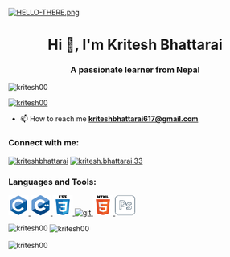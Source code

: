 [![HELLO-THERE.png](https://i.postimg.cc/QCfQBZKp/HELLO-THERE.png)](https://postimg.cc/LgZY77TX)


<h1 align="center">Hi 👋, I'm Kritesh Bhattarai</h1>
<h3 align="center">A passionate learner from Nepal</h3>

<p align="left"> <img src="https://komarev.com/ghpvc/?username=kritesh00&label=Profile%20views&color=0e75b6&style=flat" alt="kritesh00" /> </p>

<p align="left"> <a href="https://github.com/ryo-ma/github-profile-trophy"><img src="https://github-profile-trophy.vercel.app/?username=kritesh00" alt="kritesh00" /></a> </p>

- 📫 How to reach me **kriteshbhattarai617@gmail.com**

<h3 align="left">Connect with me:</h3>
<p align="left">
<a href="https://linkedin.com/in/kriteshbhattarai" target="blank"><img align="center" src="https://raw.githubusercontent.com/rahuldkjain/github-profile-readme-generator/master/src/images/icons/Social/linked-in-alt.svg" alt="kriteshbhattarai" height="30" width="40" /></a>
<a href="https://fb.com/kritesh.bhattarai.33" target="blank"><img align="center" src="https://raw.githubusercontent.com/rahuldkjain/github-profile-readme-generator/master/src/images/icons/Social/facebook.svg" alt="kritesh.bhattarai.33" height="30" width="40" /></a>
</p>

<h3 align="left">Languages and Tools:</h3>
<p align="left"> <a href="https://www.cprogramming.com/" target="_blank" rel="noreferrer"> <img src="https://raw.githubusercontent.com/devicons/devicon/master/icons/c/c-original.svg" alt="c" width="40" height="40"/> </a> <a href="https://www.w3schools.com/cpp/" target="_blank" rel="noreferrer"> <img src="https://raw.githubusercontent.com/devicons/devicon/master/icons/cplusplus/cplusplus-original.svg" alt="cplusplus" width="40" height="40"/> </a> <a href="https://www.w3schools.com/css/" target="_blank" rel="noreferrer"> <img src="https://raw.githubusercontent.com/devicons/devicon/master/icons/css3/css3-original-wordmark.svg" alt="css3" width="40" height="40"/> </a> <a href="https://git-scm.com/" target="_blank" rel="noreferrer"> <img src="https://www.vectorlogo.zone/logos/git-scm/git-scm-icon.svg" alt="git" width="40" height="40"/> </a> <a href="https://www.w3.org/html/" target="_blank" rel="noreferrer"> <img src="https://raw.githubusercontent.com/devicons/devicon/master/icons/html5/html5-original-wordmark.svg" alt="html5" width="40" height="40"/> </a> <a href="https://www.photoshop.com/en" target="_blank" rel="noreferrer"> <img src="https://raw.githubusercontent.com/devicons/devicon/master/icons/photoshop/photoshop-line.svg" alt="photoshop" width="40" height="40"/> </a>
</p>

<p><img align="left" src="https://github-readme-stats.vercel.app/api/top-langs?username=kritesh00&show_icons=true&locale=en&layout=compact" alt="kritesh00" /></p>

<p>&nbsp;<img align="center" src="https://github-readme-stats.vercel.app/api?username=kritesh00&show_icons=true&locale=en" alt="kritesh00" /></p>

<p><img align="center" src="https://github-readme-streak-stats.herokuapp.com/?user=kritesh00&" alt="kritesh00" /></p>
